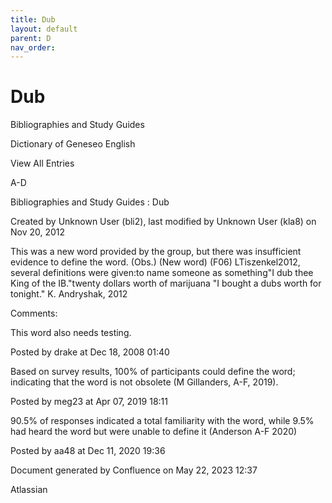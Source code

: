 ```yaml
---
title: Dub
layout: default
parent: D
nav_order:
---
```


# Dub

Bibliographies and Study Guides

Dictionary of Geneseo English

View All Entries

A-D

Bibliographies and Study Guides : Dub

Created by  Unknown User (bli2), last modified by  Unknown User (kla8) on Nov 20, 2012

This was a new word provided by the group, but there was insufficient evidence to define the word. (Obs.) (New word) (F06) LTiszenkel2012, several definitions were given:to name someone as something&quot;I dub thee King of the IB.&quot;twenty dollars worth of marijuana &quot;I bought a dubs worth for tonight.&quot; K. Andryshak, 2012

Comments:

This word also needs testing.

Posted by drake at Dec 18, 2008 01:40

Based on survey results, 100% of participants could define the word; indicating that the word is not obsolete (M Gillanders, A-F, 2019).

Posted by meg23 at Apr 07, 2019 18:11

90.5% of responses indicated a total familiarity with the word, while 9.5% had heard the word but were unable to define it (Anderson A-F 2020)

Posted by aa48 at Dec 11, 2020 19:36

Document generated by Confluence on May 22, 2023 12:37

Atlassian
